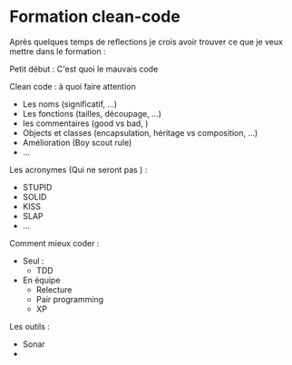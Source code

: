 # Formation clean-code

Après quelques temps de reflections je crois avoir trouver ce que je veux mettre dans le formation : 

Petit début : C'est quoi le mauvais code

Clean code : à quoi faire attention
 - Les noms (significatif, ...)
 - Les fonctions (tailles, découpage, ...)
 - les commentaires (good vs bad, )
 - Objects et classes (encapsulation, héritage vs composition, ...)
 - Amélioration (Boy scout rule)
 - ... 

Les acronymes (Qui ne seront pas ) :
 - STUPID
 - SOLID
 - KISS
 - SLAP
 - ...

Comment mieux coder :
 - Seul :
   - TDD
 - En équipe
   - Relecture
   - Pair programming
   - XP

Les outils : 
 - Sonar
 - 



